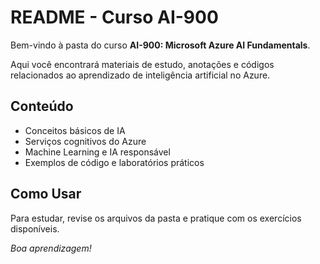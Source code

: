 <!DOCTYPE html>
<html lang="pt-BR">
<head>
    <meta charset="UTF-8">
    <meta name="viewport" content="width=device-width, initial-scale=1.0">
</head>
<body>
    <h1>README - Curso AI-900</h1>
    <p>Bem-vindo à pasta do curso <strong>AI-900: Microsoft Azure AI Fundamentals</strong>.</p>
    <p>Aqui você encontrará materiais de estudo, anotações e códigos relacionados ao aprendizado de inteligência artificial no Azure.</p>
    <h2>Conteúdo</h2>
    <ul>
        <li>Conceitos básicos de IA</li>
        <li>Serviços cognitivos do Azure</li>
        <li>Machine Learning e IA responsável</li>
        <li>Exemplos de código e laboratórios práticos</li>
    </ul>
    <h2>Como Usar</h2>
    <p>Para estudar, revise os arquivos da pasta e pratique com os exercícios disponíveis.</p>
    <p><em>Boa aprendizagem!</em></p>
</body>
</html>
